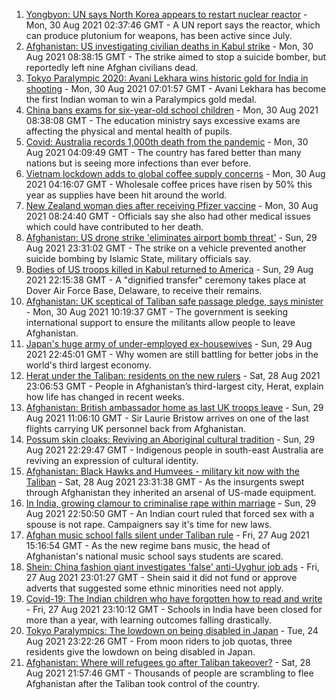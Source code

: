 1. [Yongbyon: UN says North Korea appears to restart nuclear reactor](https://www.bbc.co.uk/news/world-asia-58380547?at_medium=RSS&at_campaign=KARANGA) - Mon, 30 Aug 2021 02:37:46 GMT - A UN report says the reactor, which can produce plutonium for weapons, has been active since July.
2. [Afghanistan: US investigating civilian deaths in Kabul strike](https://www.bbc.co.uk/news/world-asia-58380791?at_medium=RSS&at_campaign=KARANGA) - Mon, 30 Aug 2021 08:38:15 GMT - The strike aimed to stop a suicide bomber, but reportedly left nine Afghan civilians dead.
3. [Tokyo Paralympic 2020: Avani Lekhara wins historic gold for India in shooting](https://www.bbc.co.uk/news/world-asia-india-58339652?at_medium=RSS&at_campaign=KARANGA) - Mon, 30 Aug 2021 07:01:57 GMT - Avani Lekhara has become the first Indian woman to win a Paralympics gold medal.
4. [China bans exams for six-year-old school children](https://www.bbc.co.uk/news/world-asia-china-58380792?at_medium=RSS&at_campaign=KARANGA) - Mon, 30 Aug 2021 08:38:08 GMT - The education ministry says excessive exams are affecting the physical and mental health of pupils.
5. [Covid: Australia records 1,000th death from the pandemic](https://www.bbc.co.uk/news/world-australia-58381168?at_medium=RSS&at_campaign=KARANGA) - Mon, 30 Aug 2021 04:09:49 GMT - The country has fared better than many nations but is seeing more infections than ever before.
6. [Vietnam lockdown adds to global coffee supply concerns](https://www.bbc.co.uk/news/business-58380797?at_medium=RSS&at_campaign=KARANGA) - Mon, 30 Aug 2021 04:16:07 GMT - Wholesale coffee prices have risen by 50% this year as supplies have been hit around the world.
7. [New Zealand woman dies after receiving Pfizer vaccine](https://www.bbc.co.uk/news/world-asia-58380867?at_medium=RSS&at_campaign=KARANGA) - Mon, 30 Aug 2021 08:24:40 GMT - Officials say she also had other medical issues which could have contributed to her death.
8. [Afghanistan: US drone strike 'eliminates airport bomb threat'](https://www.bbc.co.uk/news/world-asia-58372458?at_medium=RSS&at_campaign=KARANGA) - Sun, 29 Aug 2021 23:31:02 GMT - The strike on a vehicle prevented another suicide bombing by Islamic State, military officials say.
9. [Bodies of US troops killed in Kabul returned to America](https://www.bbc.co.uk/news/world-us-canada-58380339?at_medium=RSS&at_campaign=KARANGA) - Sun, 29 Aug 2021 22:15:38 GMT - A "dignified transfer" ceremony takes place at Dover Air Force Base, Delaware, to receive their remains.
10. [Afghanistan: UK sceptical of Taliban safe passage pledge, says minister](https://www.bbc.co.uk/news/uk-58380167?at_medium=RSS&at_campaign=KARANGA) - Mon, 30 Aug 2021 10:19:37 GMT - The government is seeking international support to ensure the militants allow people to leave Afghanistan.
11. [Japan's huge army of under-employed ex-housewives](https://www.bbc.co.uk/news/business-58301604?at_medium=RSS&at_campaign=KARANGA) - Sun, 29 Aug 2021 22:45:01 GMT - Why women are still battling for better jobs in the world's third largest economy.
12. [Herat under the Taliban: residents on the new rulers](https://www.bbc.co.uk/news/world-asia-58346909?at_medium=RSS&at_campaign=KARANGA) - Sat, 28 Aug 2021 23:06:53 GMT - People in Afghanistan’s third-largest city, Herat, explain how life has changed in recent weeks.
13. [Afghanistan: British ambassador home as last UK troops leave](https://www.bbc.co.uk/news/uk-58372437?at_medium=RSS&at_campaign=KARANGA) - Sun, 29 Aug 2021 11:06:10 GMT - Sir Laurie Bristow arrives on one of the last flights carrying UK personnel back from Afghanistan.
14. [Possum skin cloaks: Reviving an Aboriginal cultural tradition](https://www.bbc.co.uk/news/world-australia-58338411?at_medium=RSS&at_campaign=KARANGA) - Sun, 29 Aug 2021 22:29:47 GMT - Indigenous people in south-east Australia are reviving an expression of cultural identity.
15. [Afghanistan: Black Hawks and Humvees - military kit now with the Taliban](https://www.bbc.co.uk/news/world-asia-58356045?at_medium=RSS&at_campaign=KARANGA) - Sat, 28 Aug 2021 23:31:38 GMT - As the insurgents swept through Afghanistan they inherited an arsenal of US-made equipment.
16. [In India, growing clamour to criminalise rape within marriage](https://www.bbc.co.uk/news/world-asia-india-58358795?at_medium=RSS&at_campaign=KARANGA) - Sun, 29 Aug 2021 22:50:50 GMT - An Indian court ruled that forced sex with a spouse is not rape. Campaigners say it's time for new laws.
17. [Afghan music school falls silent under Taliban rule](https://www.bbc.co.uk/news/world-asia-58344197?at_medium=RSS&at_campaign=KARANGA) - Fri, 27 Aug 2021 15:16:54 GMT - As the new regime bans music, the head of Afghanistan's national music school says students are scared.
18. [Shein: China fashion giant investigates 'false' anti-Uyghur job ads](https://www.bbc.co.uk/news/business-58284855?at_medium=RSS&at_campaign=KARANGA) - Fri, 27 Aug 2021 23:01:27 GMT - Shein said it did not fund or approve adverts that suggested some ethnic minorities need not apply.
19. [Covid-19: The Indian children who have forgotten how to read and write](https://www.bbc.co.uk/news/world-asia-india-58281442?at_medium=RSS&at_campaign=KARANGA) - Fri, 27 Aug 2021 23:10:12 GMT - Schools in India have been closed for more than a year, with learning outcomes falling drastically.
20. [Tokyo Paralympics: The lowdown on being disabled in Japan](https://www.bbc.co.uk/news/disability-58256722?at_medium=RSS&at_campaign=KARANGA) - Tue, 24 Aug 2021 23:22:26 GMT - From moon riders to job quotas, three residents give the lowdown on being disabled in Japan.
21. [Afghanistan: Where will refugees go after Taliban takeover?](https://www.bbc.co.uk/news/world-asia-58283177?at_medium=RSS&at_campaign=KARANGA) - Sat, 28 Aug 2021 21:57:46 GMT - Thousands of people are scrambling to flee Afghanistan after the Taliban took control of the country.
